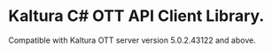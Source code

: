 # Kaltura C# OTT API Client Library.
Compatible with Kaltura OTT server version 5.0.2.43122 and above.
